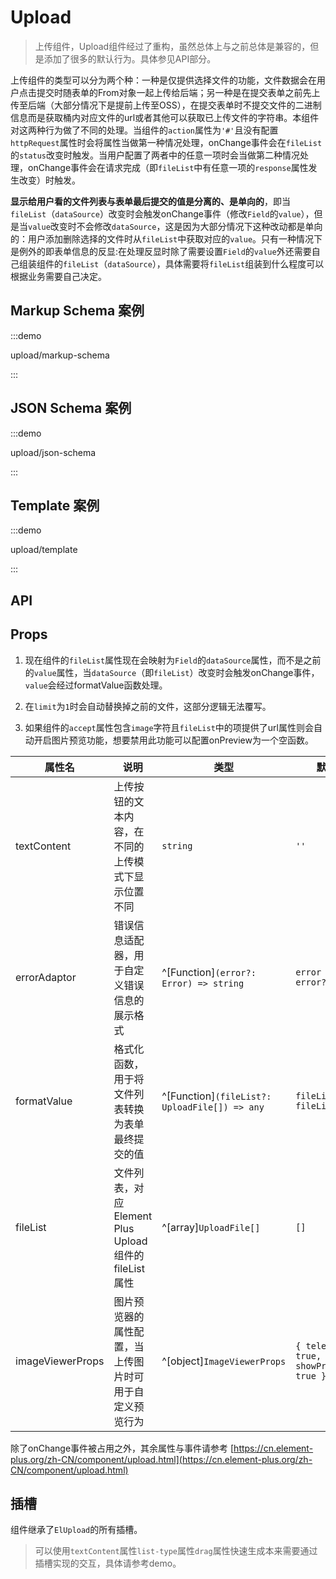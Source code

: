 # Upload

> 上传组件，Upload组件经过了重构，虽然总体上与之前总体是兼容的，但是添加了很多的默认行为。具体参见API部分。

上传组件的类型可以分为两个种：一种是仅提供选择文件的功能，文件数据会在用户点击提交时随表单的From对象一起上传给后端；另一种是在提交表单之前先上传至后端（大部分情况下是提前上传至OSS），在提交表单时不提交文件的二进制信息而是获取桶内对应文件的url或者其他可以获取已上传文件的字符串。本组件对这两种行为做了不同的处理。当组件的`action`属性为`'#'`且没有配置`httpRequest`属性时会将属性当做第一种情况处理，onChange事件会在`fileList`的`status`改变时触发。当用户配置了两者中的任意一项时会当做第二种情况处理，onChange事件会在请求完成（即`fileList`中有任意一项的`response`属性发生改变）时触发。

**显示给用户看的文件列表与表单最后提交的值是分离的、是单向的**，即当`fileList`（`dataSource`）改变时会触发onChange事件（修改`Field`的`value`），但是当`value`改变时不会修改`dataSource`，这是因为大部分情况下这种改动都是单向的：用户添加删除选择的文件时从`fileList`中获取对应的`value`。只有一种情况下是例外的即表单信息的反显:在处理反显时除了需要设置`Field`的`value`外还需要自己组装组件的`fileList`（`dataSource`），具体需要将`fileList`组装到什么程度可以根据业务需要自己决定。

## Markup Schema 案例

:::demo

upload/markup-schema

:::

## JSON Schema 案例

:::demo

upload/json-schema

:::

## Template 案例

:::demo

upload/template

:::

## API

## Props

1. 现在组件的`fileList`属性现在会映射为`Field`的`dataSource`属性，而不是之前的`value`属性，当`dataSource`（即`fileList`）改变时会触发onChange事件，`value`会经过formatValue函数处理。

2. 在`limit`为`1`时会自动替换掉之前的文件，这部分逻辑无法覆写。

3. 如果组件的`accept`属性包含`image`字符且`fileList`中的项提供了url属性则会自动开启图片预览功能，想要禁用此功能可以配置onPreview为一个空函数。

| 属性名 | 说明 | 类型 | 默认值 |
| ---   | --- | ---   | ---  |
| textContent | 上传按钮的文本内容，在不同的上传模式下显示位置不同 | `string` | `''` |
| errorAdaptor | 错误信息适配器，用于自定义错误信息的展示格式 | ^[Function]`(error?: Error) => string` | `error => error?.message` |
| formatValue | 格式化函数，用于将文件列表转换为表单最终提交的值 | ^[Function]`(fileList?: UploadFile[]) => any` | `fileList => fileList` |
| fileList | 文件列表，对应 Element Plus Upload 组件的 fileList 属性 | ^[array]`UploadFile[]` | `[]` |
| imageViewerProps | 图片预览器的属性配置，当上传图片时可用于自定义预览行为 | ^[object]`ImageViewerProps` | `{ teleported: true, showProgress: true }` |

除了onChange事件被占用之外，其余属性与事件请参考 [https://cn.element-plus.org/zh-CN/component/upload.html](https://cn.element-plus.org/zh-CN/component/upload.html)

## 插槽

组件继承了`ElUpload`的所有插槽。

>可以使用`textContent`属性`list-type`属性`drag`属性快速生成本来需要通过插槽实现的交互，具体请参考demo。
